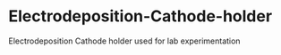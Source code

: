 Electrodeposition-Cathode-holder
================================

Electrodeposition Cathode holder used for lab experimentation
